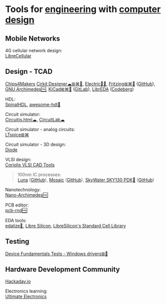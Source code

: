 
# Tools for [engineering](https://notageni.us/engineering/) with [computer design](https://trendless.tech/computer/)

## Mobile Networks

4G cellular network design:  
[LibreCellular](https://librecellular.org/)

## Design - TCAD

[Chips4Makers](https://chips4makers.io/)
[Cirkit Designer☁⊞⌘🐧](https://www.cirkitdesigner.com/index.html),
[Electric🐧🆓](https://www.gnu.org/software/electric/),
[Fritzing⊞⌘🐧](https://fritzing.org/) ([GitHub](https://github.com/fritzing/fritzing-app)),
[GNU Archimedes🆓](https://www.gnu.org/software/archimedes/),
[KiCad⊞⌘🐧](https://www.kicad.org/) ([GitLab](https://gitlab.com/kicad/code/kicad)),
[LibrEDA](https://libreda.org/) ([Codeberg](https://codeberg.org/LibrEDA/libreda-rs-workspace))

HDL:  
[SpinalHDL](https://github.com/SpinalHDL),
[awesome-hdl💩](https://github.com/drom/awesome-hdl)

Circuit simulator:  
[Circuitjs.html☁](https://www.falstad.com/circuit/circuitjs.html),
[CircuitLab☁](https://www.circuitlab.com/)

Circuit simulator - analog circuits:  
[LTspice⊞⌘](https://www.analog.com/en/design-center/design-tools-and-calculators/ltspice-simulator.html)

Circuit simulator - 3D design:  
[Diode](https://www.withdiode.com/)

VLSI design:  
[Coriolis VLSI CAD Tools](http://coriolis.lip6.fr/)

>100nm IC processes:  
[Luna](https://www.asicsforthemasses.com/) ([GitHub](https://github.com/asicsforthemasses)),
[Mosaic](https://nyancad.github.io/Mosaic/) ([GitHub](https://github.com/NyanCAD/Mosaic)),
[SkyWater SKY130 PDK🧛](https://skywater-pdk.readthedocs.io/en/main/) ([GitHub](https://github.com/google/skywater-pdk))

Nanotechnology:  
[Nano-Archimedes🆓](https://www.gnu.org/software/nano-archimedes/)

PCB editor:  
[pcb-rnd🆓](http://repo.hu/projects/pcb-rnd/)

EDA tools:  
[edalize🐍](https://github.com/olofk/edalize),
[Libre Silicon](https://libresilicon.com/),
[LibreSilicon's Standard Cell Library](https://github.com/chipforge/StdCellLib)

## Testing

[Device Fundamentals Tests - Windows drivers⊞🧛](https://docs.microsoft.com/en-us/windows-hardware/drivers/devtest/device-fundamentals-tests)

## Hardware Development Community

[Hackaday.io](https://hackaday.io/)

Electronics learning:  
[Ultimate Electronics](https://ultimateelectronicsbook.com/)
